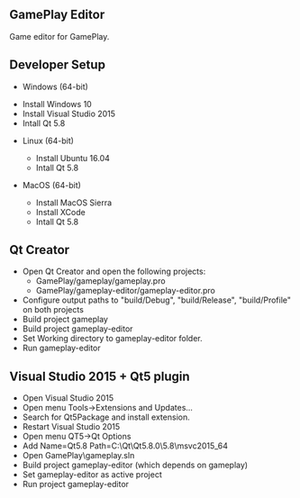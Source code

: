 ## GamePlay Editor

Game editor for GamePlay.

## Developer Setup

-  Windows (64-bit)
  * Install Windows 10
  * Install Visual Studio 2015
  * Intall Qt 5.8
  
- Linux (64-bit)
  * Install Ubuntu 16.04
  * Intall Qt 5.8

- MacOS (64-bit)
  * Install MacOS Sierra
  * Install XCode
  * Intall Qt 5.8


## Qt Creator
- Open Qt Creator and open the following projects:
	*  GamePlay/gameplay/gameplay.pro
	*  GamePlay/gameplay-editor/gameplay-editor.pro
- Configure output paths to "build/Debug", "build/Release", "build/Profile" on both projects
- Build project gameplay
- Build project gameplay-editor
- Set Working directory to gameplay-editor folder.
- Run gameplay-editor

## Visual Studio 2015 + Qt5 plugin
- Open Visual Studio 2015
- Open menu Tools->Extensions and Updates...
- Search for Qt5Package and install extension.
- Restart Visual Studio 2015
- Open menu QT5->Qt Options
- Add Name=Qt5.8  Path=C:\Qt\Qt5.8.0\5.8\msvc2015_64
- Open GamePlay\gameplay.sln
- Build project gameplay-editor (which depends on gameplay)
- Set gameplay-editor as active project
- Run project gameplay-editor
